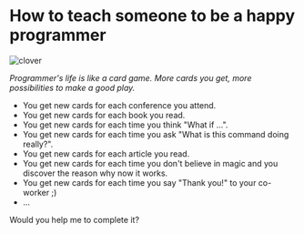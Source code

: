 # How to teach someone to be a happy programmer

![clover](https://cdn2.iconfinder.com/data/icons/devine-icons-part-2/128/Cards-Club.png)

*Programmer's life is like a card game. More cards you get, more possibilities to make a good play.*

* You get new cards for each conference you attend.
* You get new cards for each book you read.
* You get new cards for each time you think "What if ...".
* You get new cards for each time you ask "What is this command doing really?".
* You get new cards for each article you read.
* You get new cards for each time you don't believe in magic and you discover the reason why now it works.
* You get new cards for each time you say "Thank you!" to your co-worker ;)
* ...

Would you help me to complete it?
